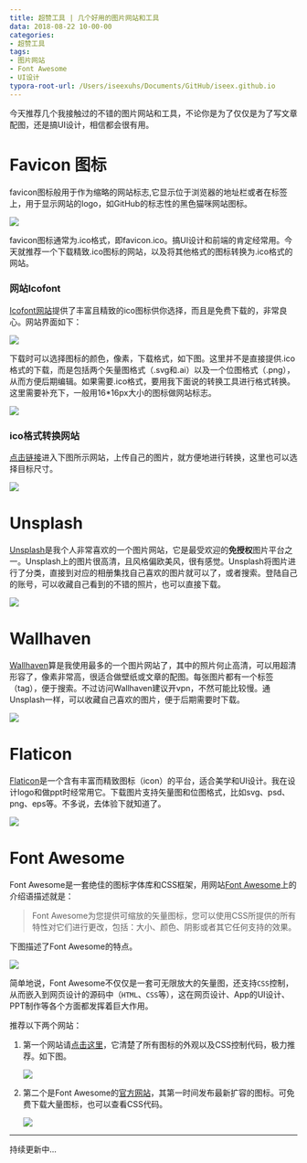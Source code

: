 ```yaml
---
title: 超赞工具 | 几个好用的图片网站和工具
data: 2018-08-22 10-00-00
categories:
- 超赞工具
tags:
- 图片网站
- Font Awesome
- UI设计
typora-root-url: /Users/iseexuhs/Documents/GitHub/iseex.github.io
---
```


今天推荐几个我接触过的不错的图片网站和工具，不论你是为了仅仅是为了写文章配图，还是搞UI设计，相信都会很有用。

# Favicon 图标

favicon图标般用于作为缩略的网站标志,它显示位于浏览器的地址栏或者在标签上，用于显示网站的logo，如GitHub的标志性的黑色猫咪网站图标。

![](/assets/images/posts/Tools/favicon.jpg)

favicon图标通常为.ico格式，即favicon.ico。搞UI设计和前端的肯定经常用。今天就推荐一个下载精致.ico图标的网站，以及将其他格式的图标转换为.ico格式的网站。

### 网站Icofont

[Icofont网站](http://www.iconfont.cn/)提供了丰富且精致的ico图标供你选择，而且是免费下载的，非常良心。网站界面如下：

![](/assets/images/posts/Tools/iconfont-site.jpg)

下载时可以选择图标的颜色，像素，下载格式，如下图。这里并不是直接提供.ico格式的下载，而是包括两个矢量图格式（.svg和.ai）以及一个位图格式（.png），从而方便后期编辑。如果需要.ico格式，要用我下面说的转换工具进行格式转换。这里需要补充下，一般用16*16px大小的图标做网站标志。

![](/assets/images/posts/Tools/ico-download.jpg)

### ico格式转换网站

[点击链接](http://www.bitbug.net/)进入下图所示网站，上传自己的图片，就方便地进行转换，这里也可以选择目标尺寸。

![](/assets/images/posts/Tools/ico-convert.jpg)

# Unsplash

[Unsplash](https://unsplash.com/)是我个人非常喜欢的一个图片网站，它是最受欢迎的**免授权**图片平台之一。Unsplash上的图片很高清，且风格偏欧美风，很有感觉。Unsplash将图片进行了分类，直接到对应的相册集找自己喜欢的图片就可以了，或者搜索。登陆自己的账号，可以收藏自己看到的不错的照片，也可以直接下载。

![](/assets/images/posts/Tools/images-website-unsplash.jpg)

# Wallhaven

[Wallhaven](https://alpha.wallhaven.cc/)算是我使用最多的一个图片网站了，其中的照片何止高清，可以用超清形容了，像素非常高，很适合做壁纸或文章的配图。每张图片都有一个标签（tag），便于搜索。不过访问Wallhaven建议开vpn，不然可能比较慢。通Unsplash一样，可以收藏自己喜欢的图片，便于后期需要时下载。

![](/assets/images/posts/Tools/images-website-wallhaven.jpg)

# Flaticon

[Flaticon](https://www.flaticon.com/)是一个含有丰富而精致图标（icon）的平台，适合美学和UI设计。我在设计logo和做ppt时经常用它。下载图片支持矢量图和位图格式，比如svg、psd、png、eps等。不多说，去体验下就知道了。

![](/assets/images/posts/Tools/images-website-flaticon.jpg)

# Font Awesome

Font Awesome是一套绝佳的图标字体库和CSS框架，用网站[Font Awesome](http://fontawesome.dashgame.com)上的介绍语描述就是：

>Font Awesome为您提供可缩放的矢量图标，您可以使用CSS所提供的所有特性对它们进行更改，包括：大小、颜色、阴影或者其它任何支持的效果。

下图描述了Font Awesome的特点。

![](/assets/images/posts/Tools/images-website-fontawesome.jpg)

简单地说，Font Awesome不仅仅是一套可无限放大的矢量图，还支持`CSS`控制，从而嵌入到网页设计的源码中（`HTML`、`CSS`等），这在网页设计、App的UI设计、PPT制作等各个方面都发挥着巨大作用。

推荐以下两个网站：

1. 第一个网站请[点击这里](http://fontawesome.dashgame.com)，它清楚了所有图标的外观以及CSS控制代码，极力推荐。如下图。

   ![](/assets/images/posts/Tools/images-website-icons.jpg)


2. 第二个是Font Awesome的[官方网站](https://fontawesome.com/icons?d=gallery&m=free)，其第一时间发布最新扩容的图标。可免费下载大量图标，也可以查看CSS代码。

   ![](/assets/images/posts/Tools/images-website-font-awesome.jpg)

-----

持续更新中...